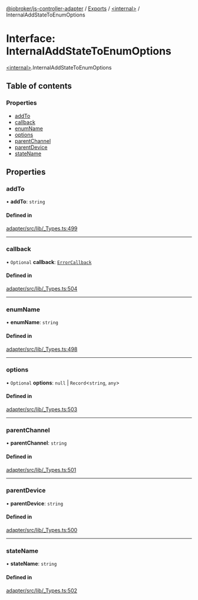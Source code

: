 [@iobroker/js-controller-adapter](../README.md) / [Exports](../modules.md) / [\<internal\>](../modules/internal_.md) / InternalAddStateToEnumOptions

# Interface: InternalAddStateToEnumOptions

[\<internal\>](../modules/internal_.md).InternalAddStateToEnumOptions

## Table of contents

### Properties

- [addTo](internal_.InternalAddStateToEnumOptions.md#addto)
- [callback](internal_.InternalAddStateToEnumOptions.md#callback)
- [enumName](internal_.InternalAddStateToEnumOptions.md#enumname)
- [options](internal_.InternalAddStateToEnumOptions.md#options)
- [parentChannel](internal_.InternalAddStateToEnumOptions.md#parentchannel)
- [parentDevice](internal_.InternalAddStateToEnumOptions.md#parentdevice)
- [stateName](internal_.InternalAddStateToEnumOptions.md#statename)

## Properties

### addTo

• **addTo**: `string`

#### Defined in

[adapter/src/lib/_Types.ts:499](https://github.com/ioBroker/ioBroker.js-controller/blob/3bbff415/packages/adapter/src/lib/_Types.ts#L499)

___

### callback

• `Optional` **callback**: [`ErrorCallback`](../modules/internal_.md#errorcallback)

#### Defined in

[adapter/src/lib/_Types.ts:504](https://github.com/ioBroker/ioBroker.js-controller/blob/3bbff415/packages/adapter/src/lib/_Types.ts#L504)

___

### enumName

• **enumName**: `string`

#### Defined in

[adapter/src/lib/_Types.ts:498](https://github.com/ioBroker/ioBroker.js-controller/blob/3bbff415/packages/adapter/src/lib/_Types.ts#L498)

___

### options

• `Optional` **options**: ``null`` \| `Record`\<`string`, `any`\>

#### Defined in

[adapter/src/lib/_Types.ts:503](https://github.com/ioBroker/ioBroker.js-controller/blob/3bbff415/packages/adapter/src/lib/_Types.ts#L503)

___

### parentChannel

• **parentChannel**: `string`

#### Defined in

[adapter/src/lib/_Types.ts:501](https://github.com/ioBroker/ioBroker.js-controller/blob/3bbff415/packages/adapter/src/lib/_Types.ts#L501)

___

### parentDevice

• **parentDevice**: `string`

#### Defined in

[adapter/src/lib/_Types.ts:500](https://github.com/ioBroker/ioBroker.js-controller/blob/3bbff415/packages/adapter/src/lib/_Types.ts#L500)

___

### stateName

• **stateName**: `string`

#### Defined in

[adapter/src/lib/_Types.ts:502](https://github.com/ioBroker/ioBroker.js-controller/blob/3bbff415/packages/adapter/src/lib/_Types.ts#L502)
